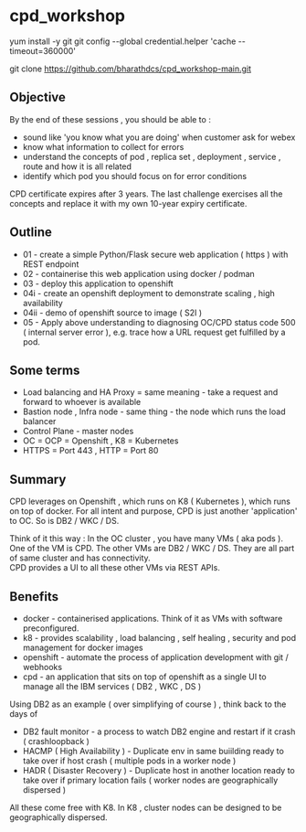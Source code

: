 # cpd_workshop

yum install -y git
git config --global credential.helper 'cache --timeout=360000'

git clone https://github.com/bharathdcs/cpd_workshop-main.git


## Objective 

By the end of these sessions , you should be able to :

- sound like 'you know what you are doing' when customer ask for webex
- know what information to collect for errors
- understand the concepts of pod , replica set , deployment , service , route and how it is all related
- identify which pod you should focus on for error conditions

CPD certificate expires after 3 years.  The last challenge exercises all the concepts and replace it with my own 10-year expiry certificate.

## Outline 

- 01 - create a simple Python/Flask secure web application ( https ) with REST  endpoint
- 02 - containerise this web application using docker / podman
- 03 - deploy this application to openshift
- 04i - create an openshift deployment to demonstrate scaling , high availability
- 04ii - demo of openshift source to image ( S2I )
- 05 - Apply above understanding to diagnosing OC/CPD status code 500 ( internal server error ), e.g. trace how a URL request get fulfilled by a pod.

## Some terms

- Load balancing and HA Proxy = same meaning - take a request and forward to whoever is available
- Bastion node , Infra node - same thing - the node which runs the load balancer
- Control Plane - master nodes
- OC = OCP = Openshift , K8 = Kubernetes
- HTTPS = Port 443 , HTTP = Port 80

## Summary

CPD leverages on Openshift , which runs on K8 ( Kubernetes ), which runs on top of docker.  For all intent and purpose, CPD is just another 'application' to OC.  So is DB2 / WKC / DS.

Think of it this way :  In the OC cluster , you have many VMs ( aka pods ).  One of the VM is CPD.  The other VMs are DB2 / WKC / DS.  They are all part of same cluster and has connectivity.  
CPD provides a UI to all these other VMs via REST APIs.

## Benefits

- docker - containerised applications.  Think of it as VMs with software preconfigured.
- k8 - provides scalability , load balancing , self healing , security and pod management for docker images
- openshift - automate the process of application development with git / webhooks
- cpd - an application that sits on top of openshift as a single UI to manage all the IBM services ( DB2 , WKC , DS )

Using DB2 as an example ( over simplifying of course ) , think back to the days of 

- DB2 fault monitor - a process to watch DB2 engine and restart if it crash  ( crashloopback )
- HACMP ( High Availability ) - Duplicate env in same buiilding ready to take over if host crash ( multiple pods in a worker node )
- HADR ( Disaster Recovery ) - Duplicate host in another location ready to take over if primary location fails ( worker nodes are geographically dispersed )

All these come free with K8.  In K8 , cluster nodes can be designed to be geographically dispersed.
